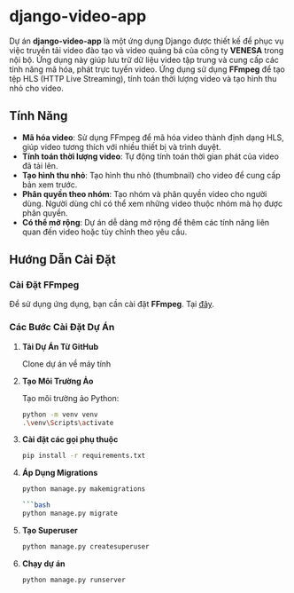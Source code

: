 # django-video-app

Dự án **django-video-app** là một ứng dụng Django được thiết kế để phục vụ việc truyền tải video đào tạo và video quảng bá của công ty **VENESA** trong nội bộ. Ứng dụng này giúp lưu trữ dữ liệu video tập trung và cung cấp các tính năng mã hóa, phát trực tuyến video. Ứng dụng sử dụng **FFmpeg** để tạo tệp HLS (HTTP Live Streaming), tính toán thời lượng video và tạo hình thu nhỏ cho video.

## Tính Năng

- **Mã hóa video**: Sử dụng FFmpeg để mã hóa video thành định dạng HLS, giúp video tương thích với nhiều thiết bị và trình duyệt.
- **Tính toán thời lượng video**: Tự động tính toán thời gian phát của video đã tải lên.
- **Tạo hình thu nhỏ**: Tạo hình thu nhỏ (thumbnail) cho video để cung cấp bản xem trước.
- **Phân quyền theo nhóm**: Tạo nhóm và phân quyền video cho người dùng. Người dùng chỉ có thể xem những video thuộc nhóm mà họ được phân quyền.
- **Có thể mở rộng**: Dự án dễ dàng mở rộng để thêm các tính năng liên quan đến video hoặc tùy chỉnh theo yêu cầu.

## Hướng Dẫn Cài Đặt

### Cài Đặt FFmpeg

Để sử dụng ứng dụng, bạn cần cài đặt **FFmpeg**. Tại [đây](https://www.ffmpeg.org/download.html).

### Các Bước Cài Đặt Dự Án

1. **Tải Dự Án Từ GitHub**

   Clone dự án về máy tính

2. **Tạo Môi Trường Ảo**

   Tạo môi trường ảo Python:
   ```bash
   python -m venv venv
   .\venv\Scripts\activate

3. **Cài đặt các gọi phụ thuộc**

   ```bash
   pip install -r requirements.txt

4. **Áp Dụng Migrations**
   ```bash
   python manage.py makemigrations
   
   ```bash
   python manage.py migrate

5. **Tạo Superuser**

   ```bash
   python manage.py createsuperuser

6. **Chạy dự án**

   ```bash
   python manage.py runserver


  
   
